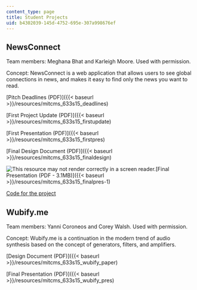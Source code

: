```yaml
---
content_type: page
title: Student Projects
uid: b4302039-145d-4752-695e-307a998676ef
---
```


NewsConnect
-----------

Team members: Meghana Bhat and Karleigh Moore. Used with permission.

Concept: NewsConnect is a web application that allows users to see global connections in news, and makes it easy to find only the news you want to read.

[Pitch Deadlines (PDF)]({{< baseurl >}}/resources/mitcms_633s15_deadlines)

[First Project Update (PDF)]({{< baseurl >}}/resources/mitcms_633s15_firstupdate)

[First Presentation (PDF)]({{< baseurl >}}/resources/mitcms_633s15_firstpres)

[Final Design Document (PDF)]({{< baseurl >}}/resources/mitcms_633s15_finaldesign)

![This resource may not render correctly in a screen reader.](/images/inacessible.gif)[Final Presentation (PDF - 3.1MB)]({{< baseurl >}}/resources/mitcms_633s15_finalpres-1)

[Code for the project](https://github.com/mbhatg/ConnectTheNews)

Wubify.me
---------

Team members: Yanni Coroneos and Corey Walsh. Used with permission.

Concept: Wubify.me is a continuation in the modern trend of audio synthesis based on the concept of generators, filters, and amplifiers.  

[Design Document (PDF)]({{< baseurl >}}/resources/mitcms_633s15_wubify_paper)

[Final Presentation (PDF)]({{< baseurl >}}/resources/mitcms_633s15_wubify_pres)